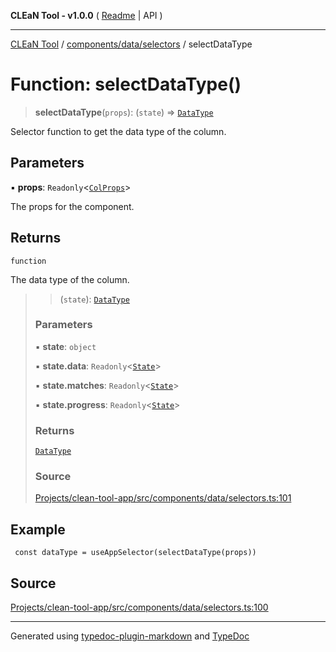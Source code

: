 **CLEaN Tool - v1.0.0** ( [Readme](../../../../README.md) \| API )

***

[CLEaN Tool](../../../../modules.md) / [components/data/selectors](../README.md) / selectDataType

# Function: selectDataType()

> **selectDataType**(`props`): (`state`) => [`DataType`](../../../../features/columns/reducers/type-aliases/DataType.md)

Selector function to get the data type of the column.

## Parameters

▪ **props**: `Readonly`\<[`ColProps`](../private/interfaces/ColProps.md)\>

The props for the component.

## Returns

`function`

The data type of the column.

> > (`state`): [`DataType`](../../../../features/columns/reducers/type-aliases/DataType.md)
>
> ### Parameters
>
> ▪ **state**: `object`
>
> ▪ **state.data**: `Readonly`\<[`State`](../../../../reducers/data/interfaces/State.md)\>
>
> ▪ **state.matches**: `Readonly`\<[`State`](../../../../selectors/progress/private/interfaces/State.md)\>
>
> ▪ **state.progress**: `Readonly`\<[`State`](../../../../selectors/progress/private/interfaces/State.md)\>
>
> ### Returns
>
> [`DataType`](../../../../features/columns/reducers/type-aliases/DataType.md)
>
> ### Source
>
> [Projects/clean-tool-app/src/components/data/selectors.ts:101](https://github.com/yuckyh/clean-tool-app/)
>

## Example

```tsx
 const dataType = useAppSelector(selectDataType(props))
```

## Source

[Projects/clean-tool-app/src/components/data/selectors.ts:100](https://github.com/yuckyh/clean-tool-app/)

***

Generated using [typedoc-plugin-markdown](https://www.npmjs.com/package/typedoc-plugin-markdown) and [TypeDoc](https://typedoc.org/)
